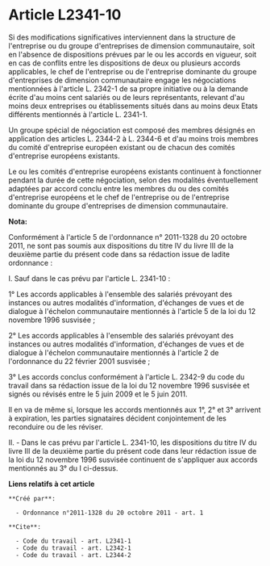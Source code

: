 # Article L2341-10

Si des modifications significatives interviennent dans la structure de l'entreprise ou du groupe d'entreprises de dimension
communautaire, soit en l'absence de dispositions prévues par le ou les accords en vigueur, soit en cas de conflits entre les
dispositions de deux ou plusieurs accords applicables, le chef de l'entreprise ou de l'entreprise dominante du groupe
d'entreprises de dimension communautaire engage les négociations mentionnées à l'article L. 2342-1 de sa propre initiative ou
à la demande écrite d'au moins cent salariés ou de leurs représentants, relevant d'au moins deux entreprises ou
établissements situés dans au moins deux Etats différents mentionnés à l'article L. 2341-1. 

Un groupe spécial de négociation est composé des membres désignés en application des articles L. 2344-2 à L. 2344-6 et d'au
moins trois membres du comité d'entreprise européen existant ou de chacun des comités d'entreprise européens existants. 

Le ou les comités d'entreprise européens existants continuent à fonctionner pendant la durée de cette négociation, selon des
modalités éventuellement adaptées par accord conclu entre les membres du ou des comités d'entreprise européens et le chef de
l'entreprise ou de l'entreprise dominante du groupe d'entreprises de dimension communautaire.

**Nota:**

Conformément à l'article 5 de l'ordonnance n° 2011-1328 du 20 octobre 2011, ne sont pas soumis aux dispositions du titre IV
du livre III de la deuxième partie du présent code dans sa rédaction issue de ladite ordonnance :

I. Sauf dans le cas prévu par l'article L. 2341-10 :

1° Les accords applicables à l'ensemble des salariés prévoyant des instances ou autres modalités d'information, d'échanges de
vues et de dialogue à l'échelon communautaire mentionnés à l'article 5 de la loi du 12 novembre 1996 susvisée ;

2° Les accords applicables à l'ensemble des salariés prévoyant des instances ou autres modalités d'information, d'échanges de
vues et de dialogue à l'échelon communautaire mentionnés à l'article 2 de l'ordonnance du 22 février 2001 susvisée ;

3° Les accords conclus conformément à l'article L. 2342-9 du code du travail dans sa rédaction issue de la loi du 12 novembre
1996 susvisée et signés ou révisés entre le 5 juin 2009 et le 5 juin 2011.

Il en va de même si, lorsque les accords mentionnés aux 1°, 2° et 3° arrivent à expiration, les parties signataires décident
conjointement de les reconduire ou de les réviser.

II. - Dans le cas prévu par l'article L. 2341-10, les dispositions du titre IV du livre III de la deuxième partie du présent
code dans leur rédaction issue de la loi du 12 novembre 1996 susvisée continuent de s'appliquer aux accords mentionnés au 3°
du I ci-dessus.

**Liens relatifs à cet article**

	**Créé par**:

	  - Ordonnance n°2011-1328 du 20 octobre 2011 - art. 1

	**Cite**:

	  - Code du travail - art. L2341-1
	  - Code du travail - art. L2342-1
	  - Code du travail - art. L2344-2
